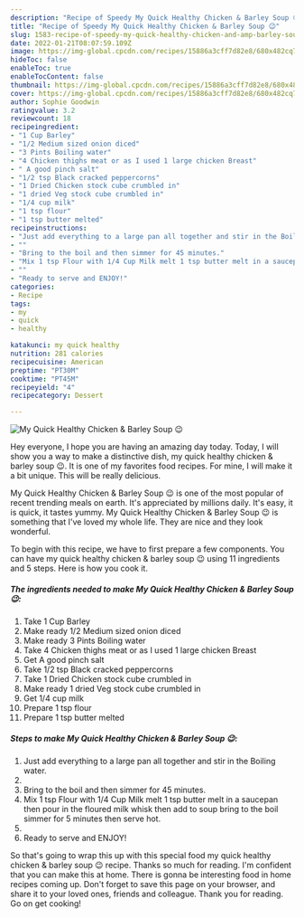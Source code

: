 ```yaml
---
description: "Recipe of Speedy My Quick Healthy Chicken & Barley Soup 😉"
title: "Recipe of Speedy My Quick Healthy Chicken & Barley Soup 😉"
slug: 1583-recipe-of-speedy-my-quick-healthy-chicken-and-amp-barley-soup
date: 2022-01-21T08:07:59.109Z
image: https://img-global.cpcdn.com/recipes/15886a3cff7d82e8/680x482cq70/my-quick-healthy-chicken-barley-soup-recipe-main-photo.jpg
hideToc: false
enableToc: true
enableTocContent: false
thumbnail: https://img-global.cpcdn.com/recipes/15886a3cff7d82e8/680x482cq70/my-quick-healthy-chicken-barley-soup-recipe-main-photo.jpg
cover: https://img-global.cpcdn.com/recipes/15886a3cff7d82e8/680x482cq70/my-quick-healthy-chicken-barley-soup-recipe-main-photo.jpg
author: Sophie Goodwin
ratingvalue: 3.2
reviewcount: 18
recipeingredient:
- "1 Cup Barley"
- "1/2 Medium sized onion diced"
- "3 Pints Boiling water"
- "4 Chicken thighs meat or as I used 1 large chicken Breast"
- " A good pinch salt"
- "1/2 tsp Black cracked peppercorns"
- "1 Dried Chicken stock cube crumbled in"
- "1 dried Veg stock cube crumbled in"
- "1/4 cup milk"
- "1 tsp flour"
- "1 tsp butter melted"
recipeinstructions:
- "Just add everything to a large pan all together and stir in the Boiling water."
- ""
- "Bring to the boil and then simmer for 45 minutes."
- "Mix 1 tsp Flour with 1/4 Cup Milk melt 1 tsp butter melt in a saucepan then pour in the floured milk whisk then add to soup bring to the boil simmer for 5 minutes then serve hot."
- ""
- "Ready to serve and ENJOY!"
categories:
- Recipe
tags:
- my
- quick
- healthy

katakunci: my quick healthy 
nutrition: 281 calories
recipecuisine: American
preptime: "PT30M"
cooktime: "PT45M"
recipeyield: "4"
recipecategory: Dessert

---
```



![My Quick Healthy Chicken & Barley Soup 😉](https://img-global.cpcdn.com/recipes/15886a3cff7d82e8/680x482cq70/my-quick-healthy-chicken-barley-soup-recipe-main-photo.jpg)

Hey everyone, I hope you are having an amazing day today. Today, I will show you a way to make a distinctive dish, my quick healthy chicken & barley soup 😉. It is one of my favorites food recipes. For mine, I will make it a bit unique. This will be really delicious.



My Quick Healthy Chicken & Barley Soup 😉 is one of the most popular of recent trending meals on earth. It's appreciated by millions daily. It's easy, it is quick, it tastes yummy. My Quick Healthy Chicken & Barley Soup 😉 is something that I've loved my whole life. They are nice and they look wonderful.


To begin with this recipe, we have to first prepare a few components. You can have my quick healthy chicken & barley soup 😉 using 11 ingredients and 5 steps. Here is how you cook it.

<!--inarticleads1-->

##### The ingredients needed to make My Quick Healthy Chicken & Barley Soup 😉:

1. Take 1 Cup Barley
1. Make ready 1/2 Medium sized onion diced
1. Make ready 3 Pints Boiling water
1. Take 4 Chicken thighs meat or as I used 1 large chicken Breast
1. Get  A good pinch salt
1. Take 1/2 tsp Black cracked peppercorns
1. Take 1 Dried Chicken stock cube crumbled in
1. Make ready 1 dried Veg stock cube crumbled in
1. Get 1/4 cup milk
1. Prepare 1 tsp flour
1. Prepare 1 tsp butter melted




<!--inarticleads2-->

##### Steps to make My Quick Healthy Chicken & Barley Soup 😉:

1. Just add everything to a large pan all together and stir in the Boiling water.
1. 
1. Bring to the boil and then simmer for 45 minutes.
1. Mix 1 tsp Flour with 1/4 Cup Milk melt 1 tsp butter melt in a saucepan then pour in the floured milk whisk then add to soup bring to the boil simmer for 5 minutes then serve hot.
1. 
1. Ready to serve and ENJOY!



So that's going to wrap this up with this special food my quick healthy chicken & barley soup 😉 recipe. Thanks so much for reading. I'm confident that you can make this at home. There is gonna be interesting food in home recipes coming up. Don't forget to save this page on your browser, and share it to your loved ones, friends and colleague. Thank you for reading. Go on get cooking!

